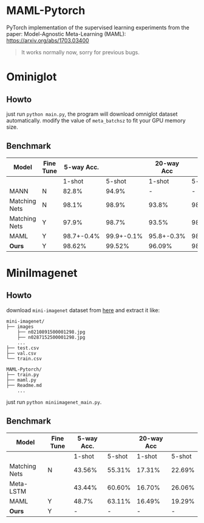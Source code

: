 #  MAML-Pytorch
PyTorch implementation of the supervised learning experiments from the paper:
Model-Agnostic Meta-Learning (MAML): https://arxiv.org/abs/1703.03400
> It works normally now, sorry for previous bugs.


# Ominiglot

## Howto
just run `python main.py`, the program will download omniglot dataset automatically.
modify the value of `meta_batchsz` to fit your GPU memory size.

## Benchmark
| Model                               	| Fine Tune 	| 5-way Acc.    	|               	| 20-way Acc   	|               	|
|-------------------------------------	|-----------	|---------------	|---------------	|--------------	|---------------	|
|                                     	|           	| 1-shot        	| 5-shot        	| 1-shot       	| 5-shot        	|
| MANN                                	| N         	| 82.8%         	| 94.9%         	| -            	| -             	|
| Matching Nets                       	| N         	| 98.1%         	| 98.9%         	| 93.8%        	| 98.5%         	|
| Matching Nets                       	| Y         	| 97.9%         	| 98.7%         	| 93.5%        	| 98.7%         	|
| MAML                                	| Y         	| 98.7+-0.4%    	| 99.9+-0.1%    	| 95.8+-0.3%   	| 98.9+-0.2%    	|
| **Ours**                             	| Y         	| 98.62%     		| 99.52%        	| 96.09%   		| 98.24%    				|




# MiniImagenet


## Howto

download `mini-imagenet` dataset from [here](https://github.com/dragen1860/LearningToCompare-Pytorch/issues/4) and extract it like:
```shell
mini-imagenet/
├── images
	├── n0210891500001298.jpg  
	├── n0287152500001298.jpg 
	...
├── test.csv
├── val.csv
└── train.csv

MAML-Pytorch/
├── train.py
├── maml.py
├── Readme.md  
    ...  
```

just run `python miniimagenet_main.py`.

## Benchmark

| Model                               | Fine Tune | 5-way Acc. |        | 20-way Acc |        |
|-------------------------------------|-----------|------------|--------|------------|--------|
|                                     |           | 1-shot     | 5-shot | 1-shot     | 5-shot |
| Matching Nets                       | N         | 43.56%     | 55.31% | 17.31%     | 22.69% |
| Meta-LSTM                           |           | 43.44%     | 60.60% | 16.70%     | 26.06% |
| MAML                                | Y         | 48.7%      | 63.11% | 16.49%     | 19.29% |
| **Ours**                            | Y         | -      		| - 		| -    		 | - 	|

